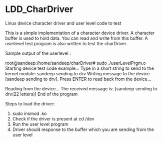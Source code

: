 # LDD_CharDriver
Linux device character driver and user level code to test


This is a  simple implementation of a character device driver. A character buffer is used to hold data. You can read and write from this buffer. 
A userlevel test program is also written to test the charDriver.


Sample output of the userlevel :

root@sandeep:/home/sandeep/charDriver# sudo ./userLevelPrgm.o
Starting device test code example...
Type in a short string to send to the kernel module:
sandeep sending to drv
Writing message to the device [sandeep sending to drv].
Press ENTER to read back from the device...

Reading from the device...
The received message is: [sandeep sending to drv(22 letters)]
End of the program

Steps to load the driver:

1. sudo insmod <drv>.ko
2. Check if the driver is present at cd /dev
3. Run the user level program 
4. Driver should response to the buffer which you are sending from the user level










